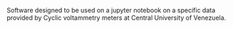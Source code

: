Software designed to be used on a jupyter notebook on a specific data provided by Cyclic voltammetry meters at Central University of Venezuela.
